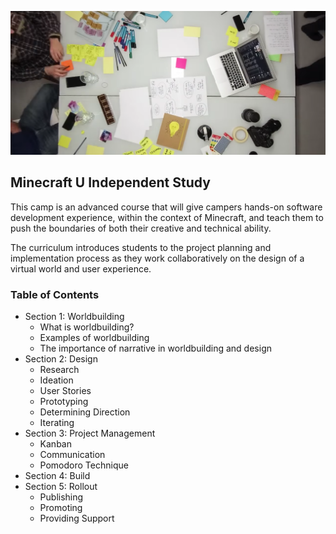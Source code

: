 ![](images/design-sprint.png)

## Minecraft U Independent Study

This camp is an advanced course that will give campers hands-on software development experience, within the context of Minecraft, and teach them to push the boundaries of both their creative and technical ability.

The curriculum introduces students to the project planning and implementation process as they work collaboratively on the design of a virtual world and user experience.

### Table of Contents

* Section 1: Worldbuilding
  * What is worldbuilding?
  * Examples of worldbuilding
  * The importance of narrative in worldbuilding and design
* Section 2: Design 
  * Research
  * Ideation
  * User Stories
  * Prototyping
  * Determining Direction
  * Iterating
* Section 3: Project Management
  * Kanban
  * Communication
  * Pomodoro Technique
* Section 4: Build
* Section 5: Rollout
  * Publishing
  * Promoting
  * Providing Support
